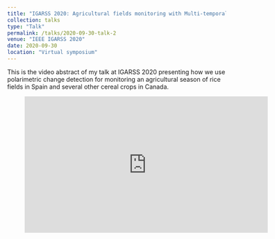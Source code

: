 ```yaml
---
title: "IGARSS 2020: Agricultural fields monitoring with Multi-temporal Polarimetric (MT-POLSAR) change detection"
collection: talks
type: "Talk"
permalink: /talks/2020-09-30-talk-2
venue: "IEEE IGARSS 2020"
date: 2020-09-30
location: "Virtual symposium"
---
```


This is the video abstract of my talk at IGARSS 2020 presenting how we use polarimetric change detection for monitoring an agricultural season of rice fields in Spain and several other cereal crops in Canada.

<!-- blank line -->
<figure class="video_container">
  <iframe width="560" height="315" src="https://www.youtube.com/embed/DczS0AdNMLE" frameborder="0" allowfullscreen="true"> </iframe>
</figure>
<!-- blank line -->
